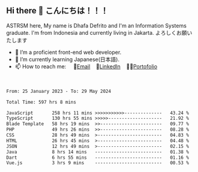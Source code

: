 ## Hi there 👋 こんにちは！！！
ASTRSM here, My name is Dhafa Defrito and I'm an Information Systems graduate. I'm from Indonesia and currently living in Jakarta. よろしくお願いたします

- 🔭 I’m a proficient front-end web developer.
- 🌱 I’m currently learning Japanese(日本語).
- 📫 How to reach me: &nbsp;&nbsp;&nbsp;&nbsp;📧[Email](ddefrito@gmail.com)&nbsp;&nbsp;&nbsp;&nbsp;💼[LinkedIn](https://www.linkedin.com/in/dhafa-defrita-rama-yudistira-9357a9229/)&nbsp;&nbsp;&nbsp;&nbsp;👨‍🎨[Portofolio](https://ddefrito.vercel.app/)
<br>
<!-- <p align="left">
<a href="https://github.com/ASTRSM">
  <img height="180em" src="https://github-readme-stats-eight-theta.vercel.app/api?username=ASTRSM&show_icons=true&theme=dracula&include_all_commits=true&count_private=true"/>
  <img height="180em" src="https://github-readme-stats-eight-theta.vercel.app/api/top-langs/?username=ASTRSM&layout=compact&langs_count=8&theme=dracula"/>
</a>
</p> -->

<!--START_SECTION:waka-->

```txt
From: 25 January 2023 - To: 29 May 2024

Total Time: 597 hrs 8 mins

JavaScript       258 hrs 11 mins >>>>>>>>>>>--------------   43.24 %
TypeScript       130 hrs 55 mins >>>>>--------------------   21.92 %
Blade Template   58 hrs 19 mins  >>-----------------------   09.77 %
PHP              49 hrs 26 mins  >>-----------------------   08.28 %
CSS              28 hrs 49 mins  >------------------------   04.83 %
HTML             26 hrs 45 mins  >------------------------   04.48 %
JSON             12 hrs 49 mins  >------------------------   02.15 %
Java             8 hrs 14 mins   -------------------------   01.38 %
Dart             6 hrs 55 mins   -------------------------   01.16 %
Vue.js           3 hrs 9 mins    -------------------------   00.53 %
```

<!--END_SECTION:waka-->
